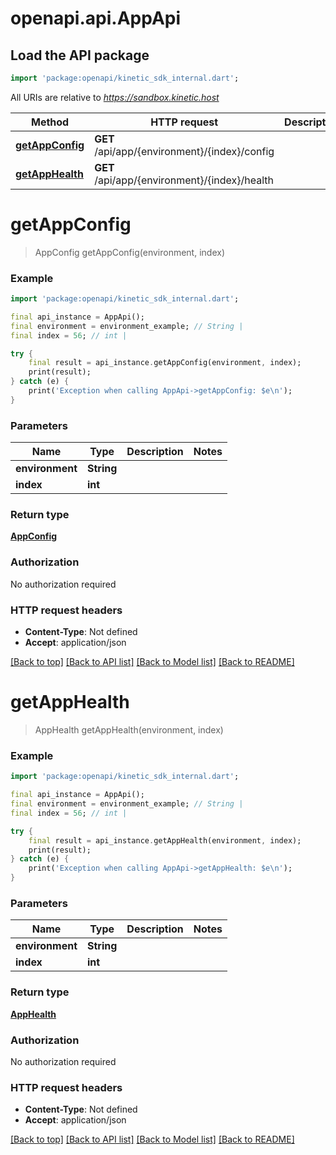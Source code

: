 # openapi.api.AppApi

## Load the API package
```dart
import 'package:openapi/kinetic_sdk_internal.dart';
```

All URIs are relative to *https://sandbox.kinetic.host*

Method | HTTP request | Description
------------- | ------------- | -------------
[**getAppConfig**](AppApi.md#getappconfig) | **GET** /api/app/{environment}/{index}/config | 
[**getAppHealth**](AppApi.md#getapphealth) | **GET** /api/app/{environment}/{index}/health | 


# **getAppConfig**
> AppConfig getAppConfig(environment, index)



### Example
```dart
import 'package:openapi/kinetic_sdk_internal.dart';

final api_instance = AppApi();
final environment = environment_example; // String | 
final index = 56; // int | 

try {
    final result = api_instance.getAppConfig(environment, index);
    print(result);
} catch (e) {
    print('Exception when calling AppApi->getAppConfig: $e\n');
}
```

### Parameters

Name | Type | Description  | Notes
------------- | ------------- | ------------- | -------------
 **environment** | **String**|  | 
 **index** | **int**|  | 

### Return type

[**AppConfig**](AppConfig.md)

### Authorization

No authorization required

### HTTP request headers

 - **Content-Type**: Not defined
 - **Accept**: application/json

[[Back to top]](#) [[Back to API list]](../README.md#documentation-for-api-endpoints) [[Back to Model list]](../README.md#documentation-for-models) [[Back to README]](../README.md)

# **getAppHealth**
> AppHealth getAppHealth(environment, index)



### Example
```dart
import 'package:openapi/kinetic_sdk_internal.dart';

final api_instance = AppApi();
final environment = environment_example; // String | 
final index = 56; // int | 

try {
    final result = api_instance.getAppHealth(environment, index);
    print(result);
} catch (e) {
    print('Exception when calling AppApi->getAppHealth: $e\n');
}
```

### Parameters

Name | Type | Description  | Notes
------------- | ------------- | ------------- | -------------
 **environment** | **String**|  | 
 **index** | **int**|  | 

### Return type

[**AppHealth**](AppHealth.md)

### Authorization

No authorization required

### HTTP request headers

 - **Content-Type**: Not defined
 - **Accept**: application/json

[[Back to top]](#) [[Back to API list]](../README.md#documentation-for-api-endpoints) [[Back to Model list]](../README.md#documentation-for-models) [[Back to README]](../README.md)


